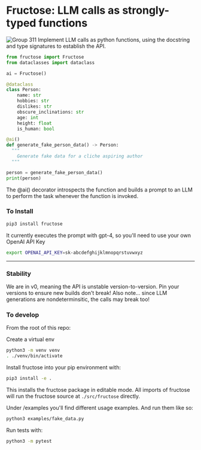 # Fructose: LLM calls as strongly-typed functions
![Group 311](https://github.com/bananaml/fructose/assets/44653944/61e0ecff-0fd4-425e-886c-207f6b672228)
Implement LLM calls as python functions, using the docstring and type signatures to establish the API.

``` python
from fructose import Fructose
from dataclasses import dataclass

ai = Fructose()

@dataclass
class Person:
    name: str
    hobbies: str
    dislikes: str
    obscure_inclinations: str
    age: int
    height: float
    is_human: bool

@ai()
def generate_fake_person_data() -> Person:
  """
    Generate fake data for a cliche aspiring author
  """

person = generate_fake_person_data()
print(person)
```
The @ai() decorator introspects the function and builds a prompt to an LLM to perform the task whenever the function is invoked.

### To Install
``` bash
pip3 install fructose
```

It currently executes the prompt with gpt-4, so you'll need to use your own OpenAI API Key
``` bash
export OPENAI_API_KEY=sk-abcdefghijklmnopqrstuvwxyz
```

---

### Stability

We are in v0, meaning the API is unstable version-to-version. Pin your versions to ensure new builds don't break!
Also note... since LLM generations are nondeterminsitic, the calls may break too!

### To develop

From the root of this repo:

Create a virtual env
``` bash
python3 -m venv venv
. ./venv/bin/activate
```

Install fructose into your pip environment with:
``` bash
pip3 install -e .
```
This installs the fructose package in editable mode. All imports of fructose will run the fructose source at `./src/fructose` directly.

Under /examples you'll find different usage examples. And run them like so:
``` bash
python3 examples/fake_data.py
```

Run tests with:
``` bash
python3 -m pytest
```
